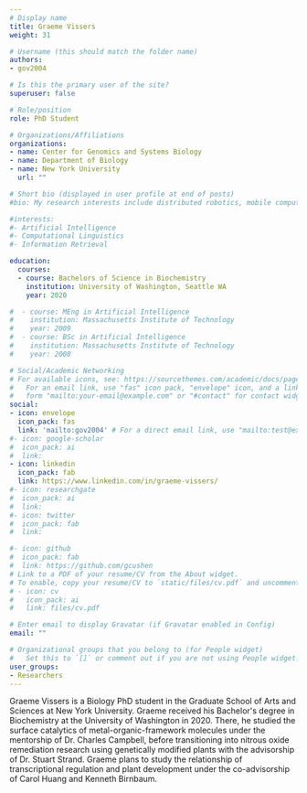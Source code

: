```yaml
---
# Display name
title: Graeme Vissers
weight: 31

# Username (this should match the folder name)
authors:
- gov2004

# Is this the primary user of the site?
superuser: false

# Role/position
role: PhD Student

# Organizations/Affiliations
organizations:
- name: Center for Genomics and Systems Biology
- name: Department of Biology
- name: New York University
  url: ""

# Short bio (displayed in user profile at end of posts)
#bio: My research interests include distributed robotics, mobile computing and programmable matter.

#interests:
#- Artificial Intelligence
#- Computational Linguistics
#- Information Retrieval

education:
  courses:
  - course: Bachelors of Science in Biochemistry
    institution: University of Washington, Seattle WA
    year: 2020

#  - course: MEng in Artificial Intelligence
#    institution: Massachusetts Institute of Technology
#    year: 2009
#  - course: BSc in Artificial Intelligence
#    institution: Massachusetts Institute of Technology
#    year: 2008

# Social/Academic Networking
# For available icons, see: https://sourcethemes.com/academic/docs/page-builder/#icons
#   For an email link, use "fas" icon pack, "envelope" icon, and a link in the
#   form "mailto:your-email@example.com" or "#contact" for contact widget.
social:
- icon: envelope
  icon_pack: fas
  link: 'mailto:gov2004' # For a direct email link, use "mailto:test@example.org".
#- icon: google-scholar
#  icon_pack: ai
#  link: 
- icon: linkedin
  icon_pack: fab
  link: https://www.linkedin.com/in/graeme-vissers/
#- icon: researchgate
#  icon_pack: ai
#  link: 
#- icon: twitter
#  icon_pack: fab
#  link: 

#- icon: github
#  icon_pack: fab
#  link: https://github.com/gcushen
# Link to a PDF of your resume/CV from the About widget.
# To enable, copy your resume/CV to `static/files/cv.pdf` and uncomment the lines below.
# - icon: cv
#   icon_pack: ai
#   link: files/cv.pdf

# Enter email to display Gravatar (if Gravatar enabled in Config)
email: ""

# Organizational groups that you belong to (for People widget)
#   Set this to `[]` or comment out if you are not using People widget.
user_groups:
- Researchers
---
```


Graeme Vissers is a Biology PhD student in the Graduate School of Arts and Sciences at New York University. Graeme received his Bachelor's degree in Biochemistry at the University of Washington in 2020. There, he studied the surface catalytics of metal-organic-framework molecules under the mentorship of Dr. Charles Campbell, before transitioning into nitrous oxide remediation research using genetically modified plants with the advisorship of Dr. Stuart Strand. Graeme plans to study the relationship of transcriptional regulation and plant development under the co-advisorship of Carol Huang and Kenneth Birnbaum.


